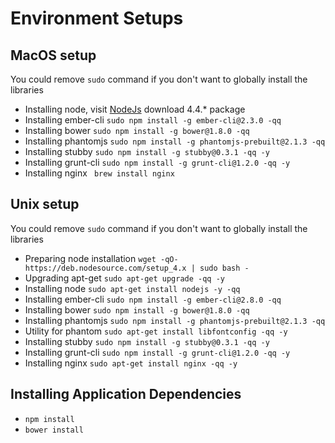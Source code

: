 Environment Setups
=============


## MacOS setup
You could remove `sudo` command if you don't want to globally install the libraries

* Installing node, visit [NodeJs](https://nodejs.org/en/) download 4.4.* package
* Installing ember-cli `sudo npm install -g ember-cli@2.3.0 -qq`
* Installing bower `sudo npm install -g bower@1.8.0 -qq`
* Installing phantomjs `sudo npm install -g phantomjs-prebuilt@2.1.3 -qq`
* Installing stubby `sudo npm install -g stubby@0.3.1 -qq -y`
* Installing grunt-cli `sudo npm install -g grunt-cli@1.2.0 -qq -y`
* Installing nginx ` brew install nginx`

## Unix setup
You could remove `sudo` command if you don't want to globally install the libraries

* Preparing node installation `wget -qO- https://deb.nodesource.com/setup_4.x | sudo bash -`
* Upgrading apt-get `sudo apt-get upgrade -qq -y`
* Installing node `sudo apt-get install nodejs -y -qq`
* Installing ember-cli `sudo npm install -g ember-cli@2.8.0 -qq`
* Installing bower `sudo npm install -g bower@1.8.0 -qq`
* Installing phantomjs `sudo npm install -g phantomjs-prebuilt@2.1.3 -qq`
* Utility for phantom `sudo apt-get install libfontconfig -qq -y`
* Installing stubby `sudo npm install -g stubby@0.3.1 -qq -y`
* Installing grunt-cli `sudo npm install -g grunt-cli@1.2.0 -qq -y`
* Installing nginx `sudo apt-get install nginx -qq -y`

## Installing Application Dependencies
* `npm install`
* `bower install`
